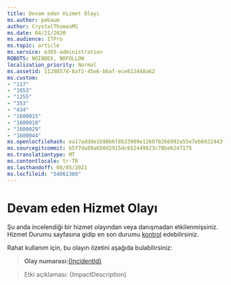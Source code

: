 ```yaml
---
title: Devam eden Hizmet Olayı
ms.author: pebaum
author: CrystalThomasMS
ms.date: 04/21/2020
ms.audience: ITPro
ms.topic: article
ms.service: o365-administration
ROBOTS: NOINDEX, NOFOLLOW
localization_priority: Normal
ms.assetid: 1120857d-8af2-45e6-b6af-ece612448a62
ms.custom:
- "117"
- "1653"
- "1255"
- "353"
- "434"
- "1600015"
- "1600018"
- "1600029"
- "1600044"
ms.openlocfilehash: ea17addde1b98b6f8b33909e126078266992a55e7eb6932443fc8f9d213c04a5
ms.sourcegitcommit: b5f7da89a650d2915dc652449623c78be6247175
ms.translationtype: MT
ms.contentlocale: tr-TR
ms.lasthandoff: 08/05/2021
ms.locfileid: "54061380"
---
```

# <a name="service-incident-in-progress"></a>Devam eden Hizmet Olayı

Şu anda incelendiği bir hizmet olayından veya danışmadan etkilenmişsiniz. Hizmet Durumu sayfasına gidip en son durumu [kontrol](https://admin.microsoft.com/adminportal/home#/servicehealth) edebilirsiniz.
  
Rahat kullanım için, bu olayın özetini aşağıda bulabilirsiniz:
  
> **Olay numarası:**[{IncidentId}](https://admin.microsoft.com/adminportal/home#/servicehealth)
    
> Etki açıklaması: {ImpactDescription}
